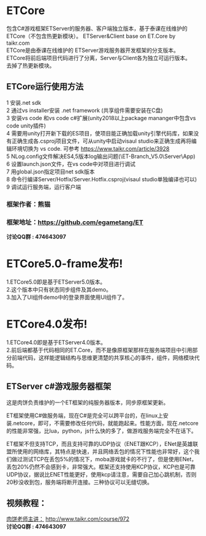 # ETCore
包含C#游戏框架ETServer的服务器、客户端独立版本，基于泰课在线维护的ETCore（不包含热更新模块）。 
ETServer&Client base on ET.Core by taikr.com   
ETCore是由泰课在线维护的 ETServer游戏服务器开发框架的分支版本。     
ETCore将前后端项目代码进行了分离，Server与Client各为独立可运行版本。    
去掉了热更新模块。  

## ETCore运行使用方法
1 安装.net sdk  
2 通过vs installer安装 .net framework (共享组件需要安装在C盘)  
3 安装vs code 和vs code c#扩展(unity2018以上package mananger中包含vs code unity插件)  
4 需要用unity打开新下载的ES项目，使项目能正确加载unity引擎代码库，如果没有正确生成各.csproj项目文件，可从unity中启动visaul studio来正确生成再将编辑环境切换为 vs code. 可参考 https://www.taikr.com/article/3928  
5 NLog.config文件解决ES4,5版本log输出问题(\ET-Branch_V5.0\Server\App)  
6 设置launch.json文件，在vs code中对项目进行调试  
7 用global.json指定项目net sdk版本  
8 命令行编译Server/Hotfix/Server.Hotfix.csproj(visaul studio单独编译也可以)  
9 调试运行服务端，运行客户端 

### 框架作者：熊猫
### 框架地址：https://github.com/egametang/ET
__讨论QQ群 : 474643097__

# ETCore5.0-frame发布!  
1.ETCore5.0即是基于ETServer5.0版本。   
2.这个版本中只有状态同步组件及其demo。   
3.加入了UI组件demo中的登录界面使用UI组件了。


# ETCore4.0发布!  
1.ETCore4.0即是基于ETServer4.0版本。   
2.前后端都基于代码相同的ET.Core，而不是像原框架那样在服务端项目中引用部分前端代码，这样能逻辑结构与思维更清楚的共享核心的事件，组件，网络模块代码。  

## ETServer c#游戏服务器框架
这是肉饼负责维护的一个ET框架的纯服务器版本，同步原框架更新。  

ET框架使用C#做服务端，现在C#是完全可以跨平台的，在linux上安装.netcore，即可，不需要修改任何代码，就能跑起来。性能方面，现在.netcore的性能非常强，比lua，python，js什么快的多了，做游戏服务端完全不在话下。

ET框架不但支持TCP，而且支持可靠的UDP协议（ENET跟KCP），ENet是英雄联盟所使用的网络库，其特点是快速，并且网络丢包的情况下性能也非常好，这个我们做过测试TCP在丢包5%的情况下，moba游戏就卡的不行了，但是使用ENet，丢包20%仍然不会感到卡，非常强大。框架还支持使用KCP协议，KCP也是可靠UDP协议，据说比ENET性能更好，使用kcp请注意，需要自己加心跳机制，否则20秒没收到包，服务端将断开连接。三种协议可以无缝切换。

## 视频教程：  
[肉饼老师主讲：](http://www.taikr.com/course/972) http://www.taikr.com/course/972  
__讨论QQ群 : 474643097__

